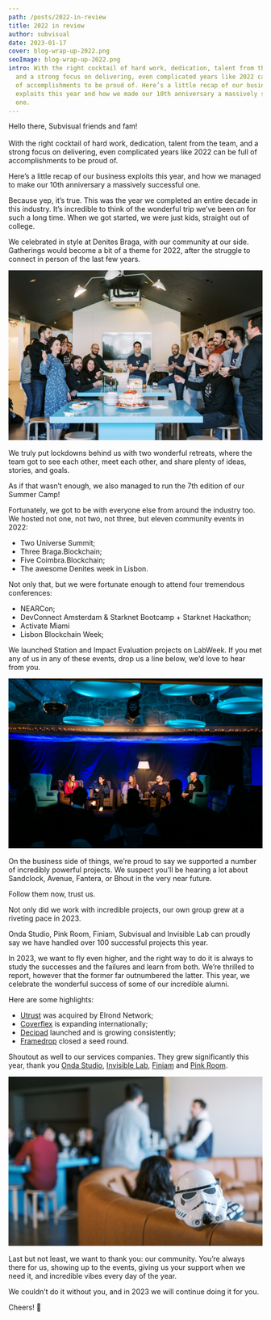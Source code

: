 ```yaml
---
path: /posts/2022-in-review
title: 2022 in review
author: subvisual
date: 2023-01-17
cover: blog-wrap-up-2022.png
seoImage: blog-wrap-up-2022.png
intro: With the right cocktail of hard work, dedication, talent from the team,
  and a strong focus on delivering, even complicated years like 2022 can be full
  of accomplishments to be proud of. Here’s a little recap of our business
  exploits this year and how we made our 10th anniversary a massively successful
  one.
---
```

Hello there, Subvisual friends and fam! \
 \
With the right cocktail of hard work, dedication, talent from the team, and a strong focus on delivering, even complicated years like 2022 can be full of accomplishments to be proud of.

Here’s a little recap of our business exploits this year, and how we managed to make our 10th anniversary a massively successful one.

Because yep, it’s true. This was the year we completed an entire decade in this industry. It’s incredible to think of the wonderful trip we’ve been on for such a long time. When we got started, we were just kids, straight out of college.

We celebrated in style at Denites Braga, with our community at our side. Gatherings would become a bit of a theme for 2022, after the struggle to connect in person of the last few years.

![](fmmv95xwyam746e.jpeg)

We truly put lockdowns behind us with two wonderful retreats, where the team got to see each other, meet each other, and share plenty of ideas, stories, and goals.

As if that wasn’t enough, we also managed to run the 7th edition of our Summer Camp!

Fortunately, we got to be with everyone else from around the industry too. We hosted not one, not two, not three, but eleven community events in 2022:

* Two Universe Summit;
* T﻿hree Braga.Blockchain;
* F﻿ive Coimbra.Blockchain;
* T﻿he awesome Denites week in Lisbon.

Not only that, but we were fortunate enough to attend four tremendous conferences:

* NEARCon;
* DevConnect Amsterdam & Starknet Bootcamp + Starknet Hackathon;
* Activate Miami
* Lisbon Blockchain Week;

We launched Station and Impact Evaluation projects on LabWeek. If you met any of us in any of these events, drop us a line below, we’d love to hear from you.

![](fmmxfbawaa0mzj2.jpeg)

On the business side of things, we’re proud to say we supported a number of incredibly powerful projects. We suspect you’ll be hearing a lot about Sandclock, Avenue, Fantera, or Bhout in the very near future.

Follow them now, trust us.

Not only did we work with incredible projects, our own group grew at a riveting pace in 2023.

Onda Studio, Pink Room, Finiam, Subvisual and Invisible Lab can proudly say we have handled over 100 successful projects this year.

In 2023, we want to fly even higher, and the right way to do it is always to study the successes and the failures and learn from both. We’re thrilled to report, however that the former far outnumbered the latter. This year, we celebrate the wonderful success of some of our incredible alumni.

Here are some highlights:

* [Utrust](https://utrust.com/) was acquired by Elrond Network;
* [Coverflex](https://www.coverflex.com/en-pt) is expanding internationally;
* [Decipad](https://app.decipad.com/) launched and is growing consistently;
* [Framedrop](https://www.framedrop.co/) closed a seed round.

Shoutout as well to our services companies. They grew significantly this year, thank you [Onda Studio](Ondastudio.co), [Invisible Lab](https://www.invisiblelab.dev/), [Finiam](Finiam.com) and [Pink Room](https://pinkroom.dev/).

![](fmmzhdxwyaakjmv.jpeg)

Last but not least, we want to thank you: our community. You’re always there for us, showing up to the events, giving us your support when we need it, and incredible vibes every day of the year.

We couldn’t do it without you, and in 2023 we will continue doing it for you.

Cheers! 🥂